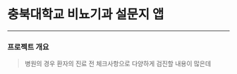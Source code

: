 # 충북대학교 비뇨기과 설문지 앱
-------------------------------------------------
### 프로젝트 개요
> 병원의 경우 환자의 진료 전 체크사항으로 다양하게 검진할 내용이 많은데
